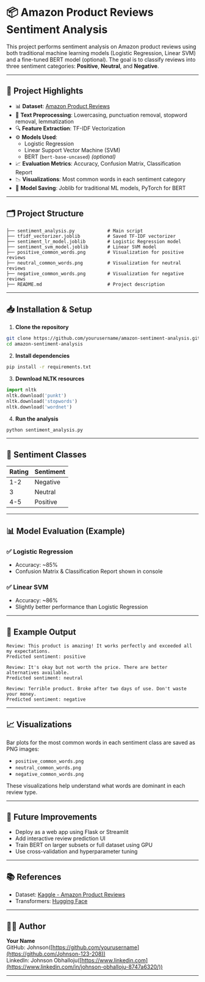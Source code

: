 # 📦 Amazon Product Reviews Sentiment Analysis

This project performs sentiment analysis on Amazon product reviews using both traditional machine learning models (Logistic Regression, Linear SVM) and a fine-tuned BERT model (optional). The goal is to classify reviews into three sentiment categories: **Positive**, **Neutral**, and **Negative**.

---

## 🧠 Project Highlights

- 📊 **Dataset**: [Amazon Product Reviews](https://www.kaggle.com/datasets/arhamrumi/amazon-product-reviews)
- 🧹 **Text Preprocessing**: Lowercasing, punctuation removal, stopword removal, lemmatization
- 🔍 **Feature Extraction**: TF-IDF Vectorization
- ⚙️ **Models Used**:
  - Logistic Regression
  - Linear Support Vector Machine (SVM)
  - BERT (`bert-base-uncased`) *(optional)*
- 📈 **Evaluation Metrics**: Accuracy, Confusion Matrix, Classification Report
- 📉 **Visualizations**: Most common words in each sentiment category
- 💾 **Model Saving**: Joblib for traditional ML models, PyTorch for BERT

---

## 🗂️ Project Structure

```
├── sentiment_analysis.py            # Main script
├── tfidf_vectorizer.joblib          # Saved TF-IDF vectorizer
├── sentiment_lr_model.joblib        # Logistic Regression model
├── sentiment_svm_model.joblib       # Linear SVM model
├── positive_common_words.png        # Visualization for positive reviews
├── neutral_common_words.png         # Visualization for neutral reviews
├── negative_common_words.png        # Visualization for negative reviews
├── README.md                        # Project description
```

---

## 📥 Installation & Setup

1. **Clone the repository**
```bash
git clone https://github.com/yourusername/amazon-sentiment-analysis.git
cd amazon-sentiment-analysis
```

2. **Install dependencies**
```bash
pip install -r requirements.txt
```

3. **Download NLTK resources**
```python
import nltk
nltk.download('punkt')
nltk.download('stopwords')
nltk.download('wordnet')
```

4. **Run the analysis**
```bash
python sentiment_analysis.py
```

---

## 🔎 Sentiment Classes

| Rating | Sentiment |
|--------|-----------|
| 1-2    | Negative  |
| 3      | Neutral   |
| 4-5    | Positive  |

---

## 📊 Model Evaluation (Example)

### ✅ Logistic Regression
- Accuracy: ~85%
- Confusion Matrix & Classification Report shown in console

### ✅ Linear SVM
- Accuracy: ~86%
- Slightly better performance than Logistic Regression


---

## 💬 Example Output

```text
Review: This product is amazing! It works perfectly and exceeded all my expectations.
Predicted sentiment: positive

Review: It's okay but not worth the price. There are better alternatives available.
Predicted sentiment: neutral

Review: Terrible product. Broke after two days of use. Don't waste your money.
Predicted sentiment: negative
```

---

## 📈 Visualizations

Bar plots for the most common words in each sentiment class are saved as PNG images:
- `positive_common_words.png`
- `neutral_common_words.png`
- `negative_common_words.png`

These visualizations help understand what words are dominant in each review type.

---

## 🚀 Future Improvements

- Deploy as a web app using Flask or Streamlit
- Add interactive review prediction UI
- Train BERT on larger subsets or full dataset using GPU
- Use cross-validation and hyperparameter tuning

---

## 📚 References

- Dataset: [Kaggle - Amazon Product Reviews](https://www.kaggle.com/datasets/datafiniti/consumer-reviews-of-amazon-products)
- Transformers: [Hugging Face](https://huggingface.co/transformers/)

---

## 🧑‍💻 Author

**Your Name**  
GitHub: Johnson([https://github.com/yourusername](https://github.com/Johnson-123-208))  
LinkedIn: Johnson Obhalloju([https://www.linkedin.com](https://www.linkedin.com/in/johnson-obhalloju-8747a6320/))

---
